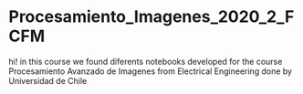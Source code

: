 # Procesamiento_Imagenes_2020_2_FCFM
hi! in this course we found diferents notebooks developed for the course Procesamiento Avanzado de Imagenes from Electrical Engineering done by Universidad de Chile
